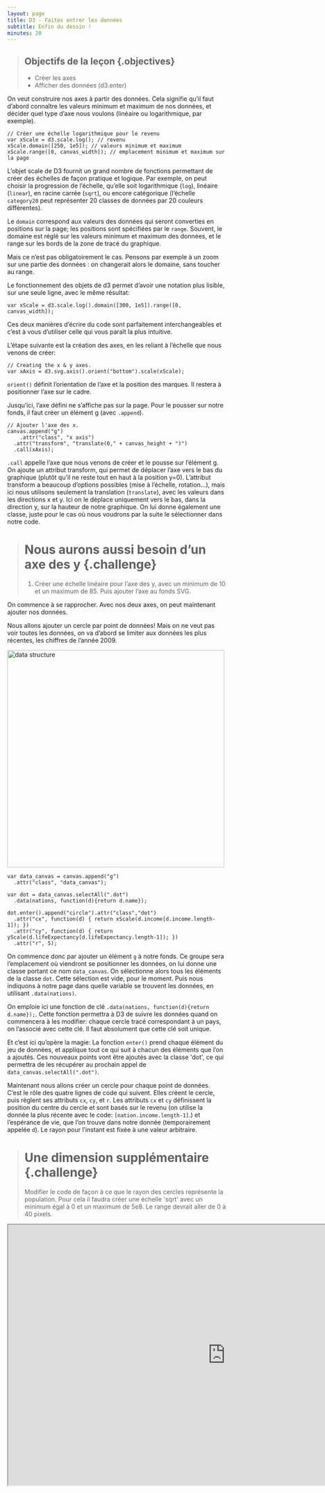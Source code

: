 ```yaml
---
layout: page
title: D3 - Faites entrer les données
subtitle: Enfin du dessin !
minutes: 20
---
```


> ## Objectifs de la leçon {.objectives}
> 
> * Créer les axes
> * Afficher des données (d3.enter)


On veut construire nos axes à partir des données. Cela signifie qu’il faut d’abord connaître les valeurs minimum et maximum de nos données, et décider quel type d’axe nous voulons (linéaire ou logarithmique, par exemple).


~~~{.js}
// Créer une échelle logarithmique pour le revenu
var xScale = d3.scale.log(); // revenu
xScale.domain([250, 1e5]); // valeurs minimum et maximum
xScale.range([0, canvas_width]); // emplacement minimum et maximum sur la page
~~~

L’objet scale de D3 fournit un grand nombre de fonctions permettant de créer des échelles de façon pratique et logique. Par exemple, on peut choisir la progression de l’échelle, qu’elle soit logarithmique (`log`), linéaire (`linear`), en racine carrée (`sqrt`), ou encore catégorique (l’échelle `category20` peut représenter 20 classes de données par 20 couleurs différentes).

Le `domain` correspond aux valeurs des données qui seront converties en positions sur la page; les positions sont spécifiées par le `range`. Souvent, le domaine est réglé sur les valeurs minimum et maximum des données, et le range sur les bords de la zone de tracé du graphique.

Mais ce n’est pas obligatoirement le cas. Pensons par exemple à un zoom sur une partie des données : on changerait alors le domaine, sans toucher au range.


Le fonctionnement des objets de d3 permet d’avoir une notation plus lisible, sur une seule ligne, avec le même résultat:

~~~{.js}
var xScale = d3.scale.log().domain([300, 1e5]).range([0, canvas_width]);  
~~~

Ces deux manières d’écrire du code sont parfaitement interchangeables et c’est à vous d’utiliser celle qui vous paraît la plus intuitive. 

L’étape suivante est la création des axes, en les reliant à l’échelle que nous venons de créer:

~~~{.js}
// Creating the x & y axes.
var xAxis = d3.svg.axis().orient("bottom").scale(xScale);
~~~

`orient()` définit l’orientation de l’axe et la position des marques. Il restera à positionner l’axe sur le cadre. 

Jusqu’ici, l’axe défini ne s’affiche pas sur la page.
Pour le pousser sur notre fonds, il faut créer un élément g (avec `.append`).

~~~{.js}
// Ajouter l'axe des x.
canvas.append("g")
	.attr("class", "x axis")
  .attr("transform", "translate(0," + canvas_height + ")")
  .call(xAxis);
~~~

`.call` appelle l’axe que nous venons de créer et le pousse sur l’élément g.
On ajoute un attribut transform, qui permet de déplacer l’axe vers le bas du graphique (plutôt qu’il ne reste tout en haut à la position y=0). L’attribut transform a beaucoup d’options possibles (mise à l’échelle, rotation…), mais ici nous utilisons seulement la translation (`translate`), avec les valeurs dans les directions x et y. Ici on le déplace uniquement vers le bas, dans la direction y, sur la hauteur de notre graphique. 
On lui donne également une classe, juste pour le cas où nous voudrons par la suite le sélectionner dans notre code.

> # Nous aurons aussi besoin d’un axe des y {.challenge}
> 1. Créer une échelle linéaire pour l’axe des y, avec un minimum de 10 et un maximum de 85. Puis ajouter l’axe au fonds SVG.

On commence à se rapprocher. Avec nos deux axes, on peut maintenant ajouter nos données. 

Nous allons ajouter un cercle par point de données!
Mais on ne veut pas voir toutes les données, on va d’abord se limiter aux données les plus récentes, les chiffres de l’année 2009.

<img src="img/data_structure.png" alt="data structure" width="500" />


~~~{.js}
var data_canvas = canvas.append("g")
  .attr("class", "data_canvas");
      
var dot = data_canvas.selectAll(".dot")
  .data(nations, function(d){return d.name});

dot.enter().append("circle").attr("class","dot")
  .attr("cx", function(d) { return xScale(d.income[d.income.length-1]); }) 
  .attr("cy", function(d) { return yScale(d.lifeExpectancy[d.lifeExpectancy.length-1]); })
  .attr("r", 5);
~~~

On commence donc par ajouter un élément `g` à notre fonds.
Ce groupe sera l’emplacement où viendront se positionner les données, on lui donne une classe portant ce nom `data_canvas`.
On sélectionne alors tous les éléments de la classe `dot`. Cette sélection est vide, pour le moment.
Puis nous indiquons à notre page dans quelle variable se trouvent les données, en utilisant `.data(nations)`.

On emploie ici une fonction de clé `.data(nations, function(d){return d.name});`. Cette fonction permettra à D3 de suivre les données quand on commencera à les modifier: chaque cercle tracé correspondant à un pays, on l’associé avec cette clé. Il faut absolument que cette clé soit unique.

Et c’est ici qu’opère la magie:
La fonction `enter()` prend chaque élément du jeu de données, et applique tout ce qui suit à chacun des éléments que l’on a ajoutés. Ces nouveaux points vont être ajoutés avec la classe 'dot', ce qui permettra de les récupérer au prochain appel de `data_canvas.selectAll(".dot")`.

Maintenant nous allons créer un cercle pour chaque point de données. C’est le rôle des quatre lignes de code qui suivent. Elles créent le cercle, puis règlent ses attributs  `cx`, `cy`, et `r`. 
Les attributs `cx` et `cy` définissent la position du centre du cercle et sont basés sur le revenu (on utilise la donnée la plus récente avec le code: `[nation.income.length-1]`.) et l’espérance de vie, que l’on trouve dans notre donnée (temporairement appelée `d`). Le rayon pour l’instant est fixée à une valeur arbitraire.


> # Une dimension supplémentaire {.challenge}
> Modifier le code de façon à ce que le rayon des cercles représente la population. Pour cela il faudra créer une échelle 'sqrt' avec un minimum égal à 0 et un maximum de 5e8. Le range devrait aller de 0 à 40 pixels. 


<iframe src="http://isakiko.github.io/D3-visualising-data/code/index08.html" width="1000" height="600"></iframe>
